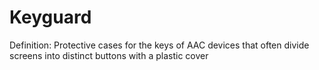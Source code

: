 # Keyguard

Definition: Protective cases for the keys of AAC devices that often divide screens into distinct buttons with a plastic cover